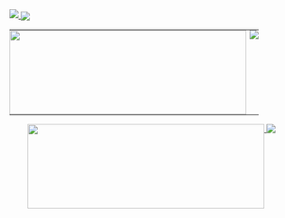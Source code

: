 <a href="https://hits.seeyoufarm.com">
  <img  src="https://hits.seeyoufarm.com/api/count/incr/badge.svg?url=https%3A%2F%2Fgithub.com%2Ftjdwp0211&count_bg=%2335A1FD&title_bg=%2335A1FD&icon=react.svg&icon_color=%23FFFFFF&title=Hi%21&edge_flat=false"/>
</a>
<a href="https://velog.io/@sung-je-kim">
  <img align="center" src="https://velog-readme-stats.vercel.app/api/badge?name=sung-je-kim" />
</a>
<table align="center" cellpadding="0">
  <tr style="padding: 0">
    <td valign="top" style="padding: 0">
      <a href="https://github.com/anuraghazra/github-readme-stats">
        <img width="420px" height="150px" align="left" src="https://github-readme-stats.vercel.app/api?username=tjdwp0211" />
      </a>
    </td>
    <td valign="top" style="padding: 0">
      <a href="https://opgc.me/#/users/tjdwp0211" target="_blank">
        <img align="right" src="https://api.opgc.me/githubs/users/tjdwp0211/tag/?theme=basic" />
      </a>
    </td>
  </tr>
</table>
<div align="center">
      <a href="https://github.com/anuraghazra/github-readme-stats">
        <img align="top" width="420px" height="150px" align="left" src="https://github-readme-stats.vercel.app/api?username=tjdwp0211" />
      </a>
      <a href="https://opgc.me/#/users/tjdwp0211" target="_blank">
        <img align="top" align="right" src="https://api.opgc.me/githubs/users/tjdwp0211/tag/?theme=basic" />
      </a>
  </div>
